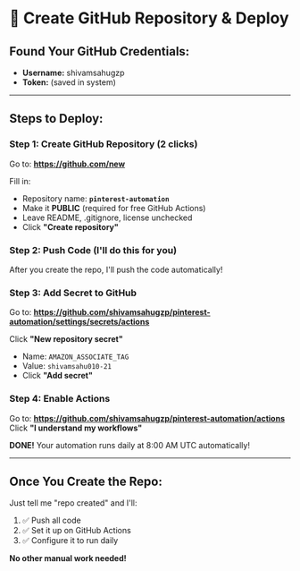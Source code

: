 # 🚀 Create GitHub Repository & Deploy

## Found Your GitHub Credentials:
- **Username:** shivamsahugzp
- **Token:** (saved in system)

---

## Steps to Deploy:

### Step 1: Create GitHub Repository (2 clicks)

Go to: **https://github.com/new**

Fill in:
- Repository name: **`pinterest-automation`**
- Make it **PUBLIC** (required for free GitHub Actions)
- Leave README, .gitignore, license unchecked
- Click **"Create repository"**

### Step 2: Push Code (I'll do this for you)

After you create the repo, I'll push the code automatically!

### Step 3: Add Secret to GitHub

Go to: **https://github.com/shivamsahugzp/pinterest-automation/settings/secrets/actions**

Click **"New repository secret"**
- Name: `AMAZON_ASSOCIATE_TAG`  
- Value: `shivamsahu010-21`
- Click **"Add secret"**

### Step 4: Enable Actions

Go to: **https://github.com/shivamsahugzp/pinterest-automation/actions**
Click **"I understand my workflows"**

**DONE!** Your automation runs daily at 8:00 AM UTC automatically!

---

## Once You Create the Repo:

Just tell me "repo created" and I'll:
1. ✅ Push all code
2. ✅ Set it up on GitHub Actions
3. ✅ Configure it to run daily

**No other manual work needed!**

